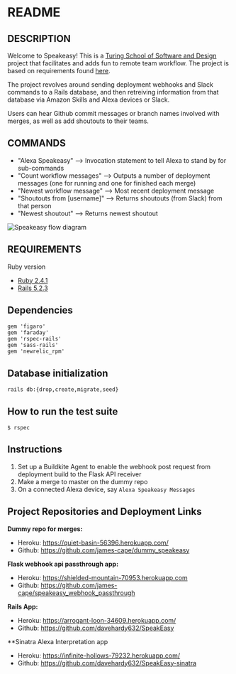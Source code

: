 # README

## DESCRIPTION
Welcome to Speakeasy! This is a [Turing School of Software and Design](https://turing.io/) project that facilitates and adds fun to remote team workflow. The project is based on requirements found [here](https://backend.turing.io/module3/projects/terrificus).

The project revolves around sending deployment webhooks and Slack commands to a Rails database, and then retreiving information from that database via Amazon Skills and Alexa devices or Slack.

Users can hear Github commit messages or branch names involved with merges, as well as add shoutouts to their teams.

## COMMANDS
* "Alexa Speakeasy" --> Invocation statement to tell Alexa to stand by for sub-commands
* "Count workflow messages" --> Outputs a number of deployment messages (one for running and one for finished each merge)
* "Newest workflow message" --> Most recent deployment message
* "Shoutouts from [username]" --> Returns shoutouts (from Slack) from that person
* "Newest shoutout" --> Returns newest shoutout


![Speakeasy flow diagram](https://arrogant-loon-34609.herokuapp.com/assets/welcome/flow.png)

## REQUIREMENTS
Ruby version
* [Ruby 2.4.1](https://www.ruby-lang.org/en/downloads/)
* [Rails 5.2.3](https://rubygems.org/gems/rails/versions/5.2.3)
  
## Dependencies
```
gem 'figaro'
gem 'faraday'
gem 'rspec-rails'
gem 'sass-rails'
gem 'newrelic_rpm'
```
  
## Database initialization
```
rails db:{drop,create,migrate,seed}
```
  
## How to run the test suite
```$ rspec```
  
## Instructions
1. Set up a Buildkite Agent to enable the webhook post request from deployment build to the Flask API receiver
1. Make a merge to master on the dummy repo
1. On a connected Alexa device, say `Alexa Speakeasy Messages`


## Project Repositories and Deployment Links  
**Dummy repo for merges:**
* Heroku: https://quiet-basin-56396.herokuapp.com/
* Github: https://github.com/james-cape/dummy_speakeasy

**Flask webhook api passthrough app:**
* Heroku: https://shielded-mountain-70953.herokuapp.com
* Github: https://github.com/james-cape/speakeasy_webhook_passthrough

**Rails App:**
* Heroku: https://arrogant-loon-34609.herokuapp.com/
* Github: https://github.com/davehardy632/SpeakEasy

**Sinatra Alexa Interpretation app
* Heroku: https://infinite-hollows-79232.herokuapp.com/
* Github: https://github.com/davehardy632/SpeakEasy-sinatra
